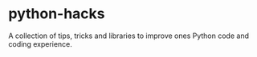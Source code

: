 # python-hacks
A collection of tips, tricks and libraries to improve ones Python code and coding experience.
